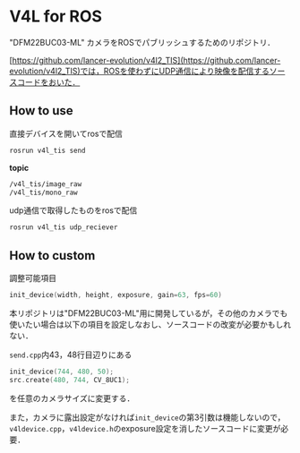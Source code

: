# V4L for ROS

"DFM22BUC03-ML" カメラをROSでパブリッシュするためのリポジトリ．

[https://github.com/lancer-evolution/v4l2_TIS](https://github.com/lancer-evolution/v4l2_TIS)では，ROSを使わずにUDP通信により映像を配信するソースコードをおいた．

## How to use

直接デバイスを開いてrosで配信
```bash
rosrun v4l_tis send
```

**topic**
```bash
/v4l_tis/image_raw
/v4l_tis/mono_raw
```

udp通信で取得したものをrosで配信
```bash
rosrun v4l_tis udp_reciever
```

## How to custom

調整可能項目

```cpp
init_device(width, height, exposure, gain=63, fps=60)
```

本リポジトリは"DFM22BUC03-ML"用に開発しているが，その他のカメラでも使いたい場合は以下の項目を設定しなおし、ソースコードの改変が必要かもしれない．

`send.cpp`内43，48行目辺りにある

```cpp
init_device(744, 480, 50);
src.create(480, 744, CV_8UC1);
```

を任意のカメラサイズに変更する．




また，カメラに露出設定がなければ`init_device`の第3引数は機能しないので，`v4ldevice.cpp`，`v4ldevice.h`のexposure設定を消したソースコードに変更が必要．
